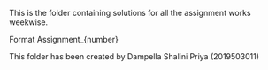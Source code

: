 This is the folder containing solutions for all the assignment works weekwise.

Format
Assignment_{number}

This folder has been  created by Dampella Shalini Priya (2019503011)